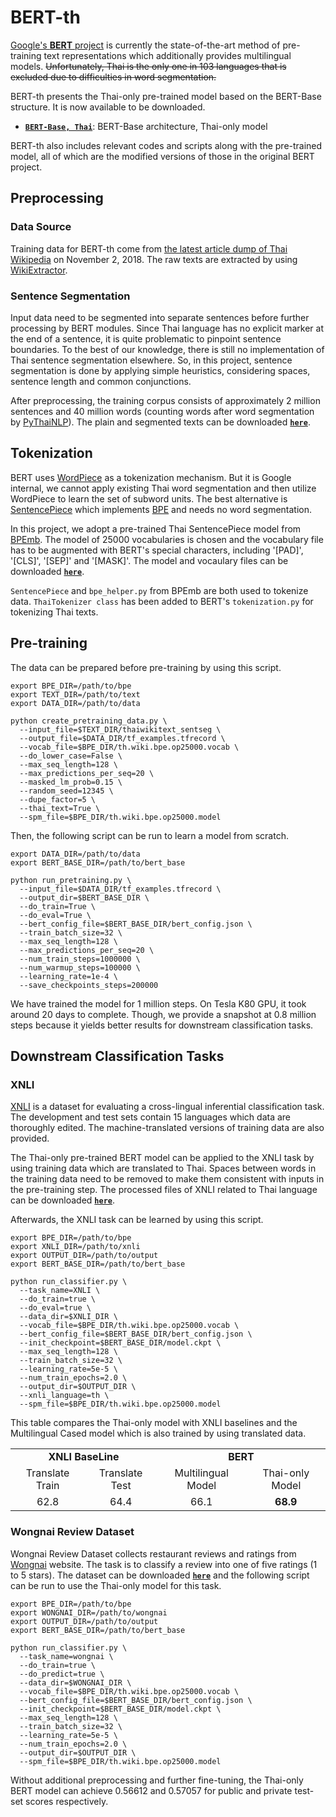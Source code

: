 
# BERT-th

[Google's **BERT** project](https://github.com/google-research/bert) is currently the state-of-the-art method of pre-training text representations which additionally provides multilingual models. ~~Unfortunately, Thai is the only one in 103 languages that is excluded due to difficulties in word segmentation.~~

BERT-th presents the Thai-only pre-trained model based on the BERT-Base structure. It is now available to be downloaded.
* **[`BERT-Base, Thai`](https://drive.google.com/open?id=1J3uuXZr_Se_XIFHj7zlTJ-C9wzI9W_ot)**: BERT-Base architecture, Thai-only model

BERT-th also includes relevant codes and scripts along with the pre-trained model, all of which are the modified versions of those in the original BERT project.

## Preprocessing

### Data Source

Training data for BERT-th come from [the latest article dump of Thai Wikipedia](https://dumps.wikimedia.org/thwiki/latest/thwiki-latest-pages-articles.xml.bz2) on November 2, 2018. The raw texts are extracted by using [WikiExtractor](https://github.com/attardi/wikiextractor).

### Sentence Segmentation

Input data need to be segmented into separate sentences before further processing by BERT modules. Since Thai language has no explicit marker at the end of a sentence, it is quite problematic to pinpoint sentence boundaries. To the best of our knowledge, there is still no implementation of Thai sentence segmentation elsewhere. So, in this project, sentence segmentation is done by applying simple heuristics, considering spaces, sentence length and common conjunctions.

After preprocessing, the training corpus consists of approximately 2 million sentences and 40 million words (counting words after word segmentation by [PyThaiNLP](https://github.com/PyThaiNLP/pythainlp)). The plain and segmented texts can be downloaded **[`here`](https://drive.google.com/file/d/1QZSOpikO6Qc02gRmyeb_UiRLtTmUwGz1/view?usp=sharing)**.

## Tokenization

BERT uses [WordPiece](https://arxiv.org/pdf/1609.08144.pdf) as a tokenization mechanism. But it is Google internal, we cannot apply existing Thai word segmentation and then utilize WordPiece to learn the set of subword units. The best alternative is [SentencePiece](https://github.com/google/sentencepiece) which implements [BPE](https://arxiv.org/abs/1508.07909) and needs no word segmentation.

In this project, we adopt a pre-trained Thai SentencePiece model from [BPEmb](https://github.com/bheinzerling/bpemb). The model of 25000 vocabularies is chosen and the vocabulary file has to be augmented with BERT's special characters, including '[PAD]', '[CLS]', '[SEP]' and '[MASK]'. The model and vocaulary files can be downloaded **[`here`](https://drive.google.com/file/d/1F7pCgt3vPlarI9RxKtOZUrC_67KMNQ1W/view?usp=sharing)**.

`SentencePiece` and `bpe_helper.py` from BPEmb are both used to tokenize data. `ThaiTokenizer class` has been added to BERT's `tokenization.py` for tokenizing Thai texts.

## Pre-training

The data can be prepared before pre-training by using this script.

```shell
export BPE_DIR=/path/to/bpe
export TEXT_DIR=/path/to/text
export DATA_DIR=/path/to/data

python create_pretraining_data.py \
  --input_file=$TEXT_DIR/thaiwikitext_sentseg \
  --output_file=$DATA_DIR/tf_examples.tfrecord \
  --vocab_file=$BPE_DIR/th.wiki.bpe.op25000.vocab \
  --do_lower_case=False \
  --max_seq_length=128 \
  --max_predictions_per_seq=20 \
  --masked_lm_prob=0.15 \
  --random_seed=12345 \
  --dupe_factor=5 \
  --thai_text=True \
  --spm_file=$BPE_DIR/th.wiki.bpe.op25000.model
```

Then, the following script can be run to learn a model from scratch.

```shell
export DATA_DIR=/path/to/data
export BERT_BASE_DIR=/path/to/bert_base

python run_pretraining.py \
  --input_file=$DATA_DIR/tf_examples.tfrecord \
  --output_dir=$BERT_BASE_DIR \
  --do_train=True \
  --do_eval=True \
  --bert_config_file=$BERT_BASE_DIR/bert_config.json \
  --train_batch_size=32 \
  --max_seq_length=128 \
  --max_predictions_per_seq=20 \
  --num_train_steps=1000000 \
  --num_warmup_steps=100000 \
  --learning_rate=1e-4 \
  --save_checkpoints_steps=200000
```

We have trained the model for 1 million steps. On Tesla K80 GPU, it took around 20 days to complete. Though, we provide a snapshot at 0.8 million steps because it yields better results for downstream classification tasks.

## Downstream Classification Tasks

### XNLI

[XNLI](http://www.nyu.edu/projects/bowman/xnli/) is a dataset for evaluating a cross-lingual inferential classification task. The development and test sets contain 15 languages which data are thoroughly edited. The machine-translated versions of training data are also provided.

The Thai-only pre-trained BERT model can be applied to the XNLI task by using training data which are translated to Thai. Spaces between words in the training data need to be removed to make them consistent with inputs in the pre-training step. The processed files of XNLI related to Thai language can be downloaded **[`here`](https://drive.google.com/file/d/1ZAk1JfR6a0TSCkeyQ-EkRtk1w_mQDWFG/view?usp=sharing)**.

Afterwards, the XNLI task can be learned by using this script.

```shell
export BPE_DIR=/path/to/bpe
export XNLI_DIR=/path/to/xnli
export OUTPUT_DIR=/path/to/output
export BERT_BASE_DIR=/path/to/bert_base

python run_classifier.py \
  --task_name=XNLI \
  --do_train=true \
  --do_eval=true \
  --data_dir=$XNLI_DIR \
  --vocab_file=$BPE_DIR/th.wiki.bpe.op25000.vocab \
  --bert_config_file=$BERT_BASE_DIR/bert_config.json \
  --init_checkpoint=$BERT_BASE_DIR/model.ckpt \
  --max_seq_length=128 \
  --train_batch_size=32 \
  --learning_rate=5e-5 \
  --num_train_epochs=2.0 \
  --output_dir=$OUTPUT_DIR \
  --xnli_language=th \
  --spm_file=$BPE_DIR/th.wiki.bpe.op25000.model
```

This table compares the Thai-only model with XNLI baselines and the Multilingual Cased model which is also trained by using translated data.

<!-- Use html table because github markdown doesn't support colspan -->
<table>
  <tr>
    <td colspan="2" align="center"><b>XNLI BaseLine</b></td>
    <td colspan="2" align="center"><b>BERT</b></td>
  </tr>
  <tr>
    <td align="center">Translate Train</td>
    <td align="center">Translate Test</td>
    <td align="center">Multilingual Model</td>
    <td align="center">Thai-only Model</td>
  </tr>
    <td align="center">62.8</td>
    <td align="center">64.4</td>
    <td align="center">66.1</td>
    <td align="center"><b>68.9</b></td>
</table>

### Wongnai Review Dataset

Wongnai Review Dataset collects restaurant reviews and ratings from [Wongnai](https://www.wongnai.com/) website. The task is to classify a review into one of five ratings (1 to 5 stars). The dataset can be downloaded **[`here`](https://github.com/wongnai/wongnai-corpus)** and the following script can be run to use the Thai-only model for this task.

```shell
export BPE_DIR=/path/to/bpe
export WONGNAI_DIR=/path/to/wongnai
export OUTPUT_DIR=/path/to/output
export BERT_BASE_DIR=/path/to/bert_base

python run_classifier.py \
  --task_name=wongnai \
  --do_train=true \
  --do_predict=true \
  --data_dir=$WONGNAI_DIR \
  --vocab_file=$BPE_DIR/th.wiki.bpe.op25000.vocab \
  --bert_config_file=$BERT_BASE_DIR/bert_config.json \
  --init_checkpoint=$BERT_BASE_DIR/model.ckpt \
  --max_seq_length=128 \
  --train_batch_size=32 \
  --learning_rate=5e-5 \
  --num_train_epochs=2.0 \
  --output_dir=$OUTPUT_DIR \
  --spm_file=$BPE_DIR/th.wiki.bpe.op25000.model
```

Without additional preprocessing and further fine-tuning, the Thai-only BERT model can achieve 0.56612 and 0.57057 for public and private test-set scores respectively.
